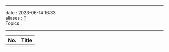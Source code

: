 ___
date : 2023-06-14 16:33<br>
aliases : []<br>
Topics : 
___

| No. | Title |
| --- | ----- |
|     |       |